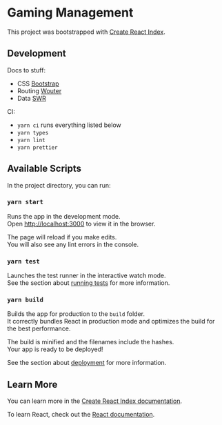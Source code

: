 # Gaming Management

This project was bootstrapped with [Create React Index](https://github.com/facebook/create-react-app).

## Development

Docs to stuff:

- CSS [Bootstrap](https://react-bootstrap.github.io/getting-started/)
- Routing [Wouter](https://github.com/molefrog/wouter)
- Data [SWR](https://swr.vercel.app/)

CI:

- `yarn ci` runs everything listed below
- `yarn types`
- `yarn lint`
- `yarn prettier`

## Available Scripts

In the project directory, you can run:

### `yarn start`

Runs the app in the development mode.\
Open [http://localhost:3000](http://localhost:3000) to view it in the browser.

The page will reload if you make edits.\
You will also see any lint errors in the console.

### `yarn test`

Launches the test runner in the interactive watch mode.\
See the section about [running tests](https://facebook.github.io/create-react-app/docs/running-tests) for more information.

### `yarn build`

Builds the app for production to the `build` folder.\
It correctly bundles React in production mode and optimizes the build for the best performance.

The build is minified and the filenames include the hashes.\
Your app is ready to be deployed!

See the section about [deployment](https://facebook.github.io/create-react-app/docs/deployment) for more information.

## Learn More

You can learn more in the [Create React Index documentation](https://facebook.github.io/create-react-app/docs/getting-started).

To learn React, check out the [React documentation](https://reactjs.org/).
